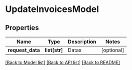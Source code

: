 # UpdateInvoicesModel

## Properties
Name | Type | Description | Notes
------------ | ------------- | ------------- | -------------
**request_data** | **list[str]** | Datas | [optional] 

[[Back to Model list]](../README.md#documentation-for-models) [[Back to API list]](../README.md#documentation-for-api-endpoints) [[Back to README]](../README.md)

